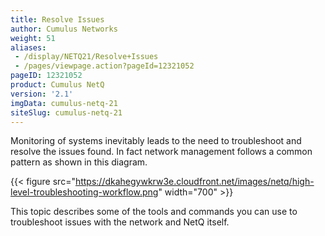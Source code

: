 ```yaml
---
title: Resolve Issues
author: Cumulus Networks
weight: 51
aliases:
 - /display/NETQ21/Resolve+Issues
 - /pages/viewpage.action?pageId=12321052
pageID: 12321052
product: Cumulus NetQ
version: '2.1'
imgData: cumulus-netq-21
siteSlug: cumulus-netq-21
---
```

Monitoring of systems inevitably leads to the need to troubleshoot and
resolve the issues found. In fact network management follows a common
pattern as shown in this diagram.

{{< figure src="https://dkahegywkrw3e.cloudfront.net/images/netq/high-level-troubleshooting-workflow.png" width="700" >}}

This topic describes some of the tools and commands you can use to
troubleshoot issues with the network and NetQ itself.

<article id="html-search-results" class="ht-content" style="display: none;">

</article>

<footer id="ht-footer">

</footer>
